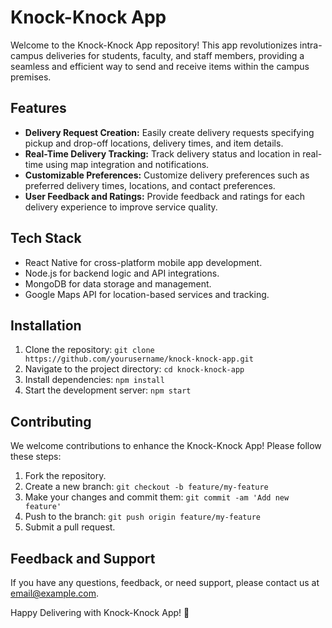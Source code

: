 # Knock-Knock App

Welcome to the Knock-Knock App repository! This app revolutionizes intra-campus deliveries for students, faculty, and staff members, providing a seamless and efficient way to send and receive items within the campus premises.

## Features

- **Delivery Request Creation:** Easily create delivery requests specifying pickup and drop-off locations, delivery times, and item details.
- **Real-Time Delivery Tracking:** Track delivery status and location in real-time using map integration and notifications.
- **Customizable Preferences:** Customize delivery preferences such as preferred delivery times, locations, and contact preferences.
- **User Feedback and Ratings:** Provide feedback and ratings for each delivery experience to improve service quality.

## Tech Stack

- React Native for cross-platform mobile app development.
- Node.js for backend logic and API integrations.
- MongoDB for data storage and management.
- Google Maps API for location-based services and tracking.

## Installation

1. Clone the repository: `git clone https://github.com/yourusername/knock-knock-app.git`
2. Navigate to the project directory: `cd knock-knock-app`
3. Install dependencies: `npm install`
4. Start the development server: `npm start`

## Contributing

We welcome contributions to enhance the Knock-Knock App! Please follow these steps:

1. Fork the repository.
2. Create a new branch: `git checkout -b feature/my-feature`
3. Make your changes and commit them: `git commit -am 'Add new feature'`
4. Push to the branch: `git push origin feature/my-feature`
5. Submit a pull request.

## Feedback and Support

If you have any questions, feedback, or need support, please contact us at [email@example.com](mailto:email@example.com).

Happy Delivering with Knock-Knock App! 🚀
